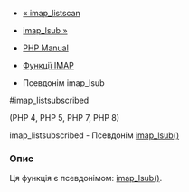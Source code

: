 - [« imap_listscan](function.imap-listscan.md)
- [imap_lsub »](function.imap-lsub.md)

- [PHP Manual](index.md)
- [Функції IMAP](ref.imap.md)
- Псевдонім imap_lsub

#imap_listsubscribed

(PHP 4, PHP 5, PHP 7, PHP 8)

imap_listsubscribed - Псевдонім [imap_lsub()](function.imap-lsub.md)

### Опис

Ця функція є псевдонімом:
[imap_lsub()](function.imap-lsub.md).
